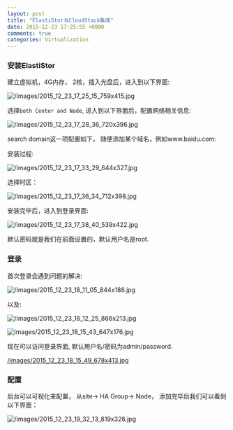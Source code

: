 ```yaml
---
layout: post
title: "ElastiStor与CloudStack集成"
date: 2015-12-23 17:25:55 +0800
comments: true
categories: Virtualization
---
```

### 安装ElastiStor
建立虚拟机，4G内存， 2核，插入光盘后，进入到以下界面:    

![/images/2015_12_23_17_25_15_759x415.jpg](/images/2015_12_23_17_25_15_759x415.jpg)   

选择`both Center and Node`, 进入到以下界面后，配置网络相关信息:    

![/images/2015_12_23_17_28_36_720x396.jpg](/images/2015_12_23_17_28_36_720x396.jpg)    

search domain这一项配置如下， 随便添加某个域名，例如www.baidu.com:    

安装过程:    

![/images/2015_12_23_17_33_29_644x327.jpg](/images/2015_12_23_17_33_29_644x327.jpg)    

选择时区：    

![/images/2015_12_23_17_36_34_712x398.jpg](/images/2015_12_23_17_36_34_712x398.jpg)    

安装完毕后，进入到登录界面:    

![/images/2015_12_23_17_38_40_539x422.jpg](/images/2015_12_23_17_38_40_539x422.jpg)  

默认密码就是我们在前面设置的，默认用户名是root.    

### 登录
首次登录会遇到问题的解决:    

![/images/2015_12_23_18_11_05_844x186.jpg](/images/2015_12_23_18_11_05_844x186.jpg)   

以及:    

![/images/2015_12_23_18_12_25_866x213.jpg](/images/2015_12_23_18_12_25_866x213.jpg)   


![images/2015_12_23_18_15_43_647x176.jpg](/images/2015_12_23_18_15_43_647x176.jpg)    

现在可以访问登录界面, 默认用户名/密码为admin/password.        

[/images/2015_12_23_18_15_49_678x413.jpg](/images/2015_12_23_18_15_49_678x413.jpg)    

### 配置

后台可以可视化来配置， 从site-> HA Group-> Node， 添加完毕后我们可以看到以下界面：   

![/images/2015_12_23_19_32_13_819x326.jpg](/images/2015_12_23_19_32_13_819x326.jpg)



